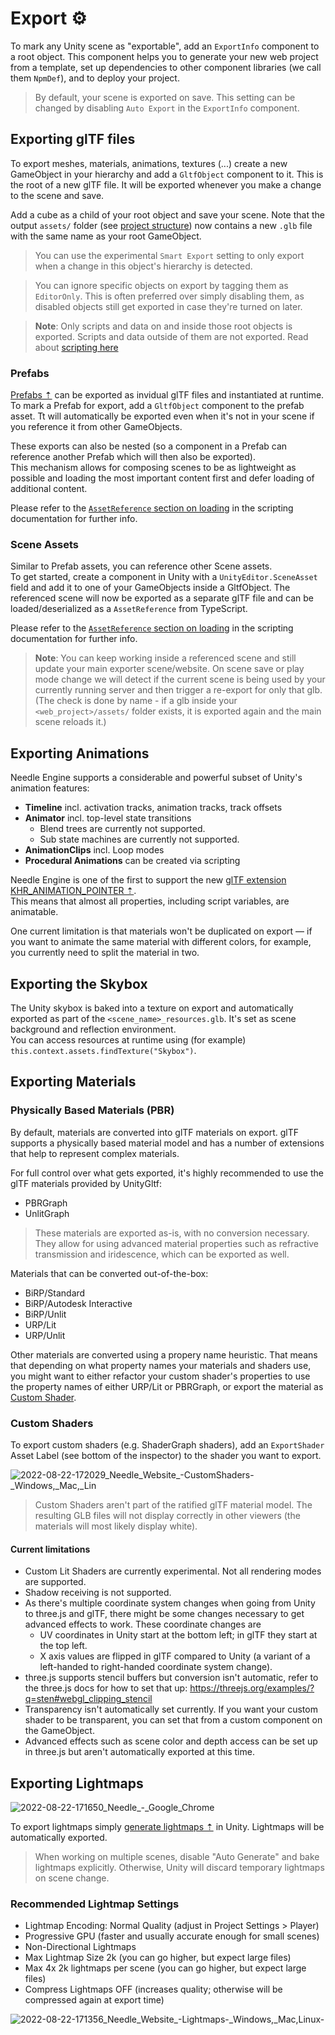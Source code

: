 # Export ⚙️
To mark any Unity scene as "exportable", add an ``ExportInfo`` component to a root object. This component helps you to generate your new web project from a template, set up dependencies to other component libraries (we call them `NpmDef`), and to deploy your project. 

> By default, your scene is exported on save. This setting can be changed by disabling ``Auto Export`` in the ``ExportInfo`` component.  

## Exporting glTF files
To export meshes, materials, animations, textures (...) create a new GameObject in your hierarchy and add a ``GltfObject`` component to it. This is the root of a new glTF file. It will be exported whenever you make a change to the scene and save.


Add a cube as a child of your root object and save your scene. Note that the output ``assets/`` folder (see [project structure](#vite-project-structure)) now contains a new ``.glb`` file with the same name as your root GameObject.  

> You can use the experimental ``Smart Export`` setting to only export when a change in this object's hierarchy is detected. 

> You can ignore specific objects on export by tagging them as `EditorOnly`. This is often preferred over simply disabling them, as disabled objects still get exported in case they're turned on later.

> **Note**: Only scripts and data on and inside those root objects is exported. Scripts and data outside of them are not exported.  Read about [scripting here](./scripting.md)  

### Prefabs
[Prefabs ⇡](https://docs.unity3d.com/Manual/Prefabs.html) can be exported as invidual glTF files and instantiated at runtime. To mark a Prefab for export, add a ``GltfObject`` component to the prefab asset. Tt will automatically be exported even when it's not in your scene if you reference it from other GameObjects.  

These exports can also be nested (so a component in a Prefab can reference another Prefab which will then also be exported).  
This mechanism allows for composing scenes to be as lightweight as possible and loading the most important content first and defer loading of additional content.  

Please refer to the [``AssetReference`` section on loading](scripting.md#assetreference-and-addressables) in the scripting documentation for further info.

### Scene Assets
Similar to Prefab assets, you can reference other Scene assets.  
To get started, create a component in Unity with a ``UnityEditor.SceneAsset`` field and add it to one of your GameObjects inside a GltfObject. The referenced scene will now be exported as a separate glTF file and can be loaded/deserialized as a ``AssetReference`` from TypeScript.  

Please refer to the [``AssetReference`` section on loading](scripting.md#assetreference-and-addressables) in the scripting documentation for further info.

> **Note**: You can keep working inside a referenced scene and still update your main exporter scene/website. On scene save or play mode change we will detect if the current scene is being used by your currently running server and then trigger a re-export for only that glb.  
(The check is done by name - if a glb inside your ``<web_project>/assets/`` folder exists, it is exported again and the main scene reloads it.)

## Exporting Animations
Needle Engine supports a considerable and powerful subset of Unity's animation features:

- **Timeline** incl. activation tracks, animation tracks, track offsets
- **Animator** incl. top-level state transitions
  - Blend trees are currently not supported.
  - Sub state machines are currently not supported.
- **AnimationClips** incl. Loop modes
- **Procedural Animations** can be created via scripting

Needle Engine is one of the first to support the new [glTF extension KHR_ANIMATION_POINTER ⇡](https://github.com/ux3d/glTF/tree/extensions/KHR_animation_pointer/extensions/2.0/Khronos/KHR_animation_pointer).  
This means that almost all properties, including script variables, are animatable.  

One current limitation is that materials won't be duplicated on export — if you want to animate the same material with different colors, for example, you currently need to split the material in two. 

## Exporting the Skybox
The Unity skybox is baked into a texture on export and automatically exported as part of the ``<scene_name>_resources.glb``. It's set as scene background and reflection environment.  
You can access resources at runtime using (for example) ``this.context.assets.findTexture("Skybox")``.  

## Exporting Materials

### Physically Based Materials (PBR)
By default, materials are converted into glTF materials on export. glTF supports a physically based material model and has a number of extensions that help to represent complex materials.  

For full control over what gets exported, it's highly recommended to use the glTF materials provided by UnityGltf:
- PBRGraph
- UnlitGraph
> These materials are exported as-is, with no conversion necessary. They allow for using advanced material properties such as refractive transmission and iridescence, which can be exported as well. 

Materials that can be converted out-of-the-box:
- BiRP/Standard
- BiRP/Autodesk Interactive
- BiRP/Unlit
- URP/Lit
- URP/Unlit

Other materials are converted using a propery name heuristic. That means that depending on what property names your materials and shaders use, you might want to either refactor your custom shader's properties to use the property names of either URP/Lit or PBRGraph, or export the material as [Custom Shader](#custom-shaders).

### Custom Shaders
To export custom shaders (e.g. ShaderGraph shaders), add an ``ExportShader`` Asset Label (see bottom of the inspector) to the shader you want to export.  

![2022-08-22-172029_Needle_Website_-_CustomShaders_-_Windows,_Mac,_Lin](https://user-images.githubusercontent.com/5083203/185957781-9fae18c5-09ff-490f-8958-57e138aa0003.png)

> Custom Shaders aren't part of the ratified glTF material model. The resulting GLB files will not display correctly in other viewers (the materials will most likely display white).

#### Current limitations
- Custom Lit Shaders are currently experimental. Not all rendering modes are supported. 
- Shadow receiving is not supported.
- As there's multiple coordinate system changes when going from Unity to three.js and glTF, there might be some changes necessary to get advanced effects to work. 
These coordinate changes are
  - UV coordinates in Unity start at the bottom left; in glTF they start at the top left.
  - X axis values are flipped in glTF compared to Unity (a variant of a left-handed to right-handed coordinate system change).
- three.js supports stencil buffers but conversion isn't automatic, refer to the three.js docs for how to set that up: https://threejs.org/examples/?q=sten#webgl_clipping_stencil  
- Transparency isn't automatically set currently. If you want your custom shader to be transparent, you can set that from a custom component on the GameObject.
- Advanced effects such as scene color and depth access can be set up in three.js but aren't automatically exported at this time.  

## Exporting Lightmaps
![2022-08-22-171650_Needle_-_Google_Chrome](https://user-images.githubusercontent.com/5083203/185957005-d04c9530-07eb-40f5-b305-9822d13b79ab.png)


To export lightmaps simply [generate lightmaps ⇡](https://docs.unity3d.com/Manual/Lightmapping.html) in Unity. Lightmaps will be automatically exported.

> When working on multiple scenes, disable "Auto Generate" and bake lightmaps explicitly. Otherwise, Unity will discard temporary lightmaps on scene change.

### Recommended Lightmap Settings
- Lightmap Encoding: Normal Quality (adjust in Project Settings > Player)
- Progressive GPU (faster and usually accurate enough for small scenes)
- Non-Directional Lightmaps
- Max Lightmap Size 2k (you can go higher, but expect large files)
- Max 4x 2k lightmaps per scene (you can go higher, but expect large files)
- Compress Lightmaps OFF (increases quality; otherwise will be compressed again at export time)

![2022-08-22-171356_Needle_Website_-_Lightmaps_-_Windows,_Mac,_Linux_-](https://user-images.githubusercontent.com/5083203/185956392-f4031f45-ad13-4e6d-a14c-c8ec5c1fcfd4.png)

